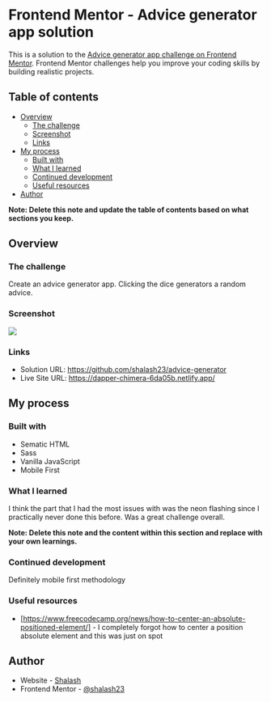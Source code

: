 # Frontend Mentor - Advice generator app solution

This is a solution to the [Advice generator app challenge on Frontend Mentor](https://www.frontendmentor.io/challenges/advice-generator-app-QdUG-13db). Frontend Mentor challenges help you improve your coding skills by building realistic projects.

## Table of contents

- [Overview](#overview)
  - [The challenge](#the-challenge)
  - [Screenshot](#screenshot)
  - [Links](#links)
- [My process](#my-process)
  - [Built with](#built-with)
  - [What I learned](#what-i-learned)
  - [Continued development](#continued-development)
  - [Useful resources](#useful-resources)
- [Author](#author)


**Note: Delete this note and update the table of contents based on what sections you keep.**

## Overview

### The challenge

Create an advice generator app. Clicking the dice generators a random advice.

### Screenshot

![](https://github.com/shalash23/advice-generator/screenshot1.jpeg)


### Links

- Solution URL: https://github.com/shalash23/advice-generator
- Live Site URL: https://dapper-chimera-6da05b.netlify.app/

## My process

### Built with

- Sematic HTML
- Sass
- Vanilla JavaScript
- Mobile First


### What I learned
I think the part that I had the most issues with was the neon flashing since I practically never done this before. Was a great challenge overall.


**Note: Delete this note and the content within this section and replace with your own learnings.**

### Continued development

Definitely mobile first methodology



### Useful resources

- [https://www.freecodecamp.org/news/how-to-center-an-absolute-positioned-element/] - I completely forgot how to center a position absolute element and this was just on spot



## Author

- Website - [Shalash](https://www.github.com/shalash23)
- Frontend Mentor - [@shalash23](https://www.frontendmentor.io/profile/yourusername)




